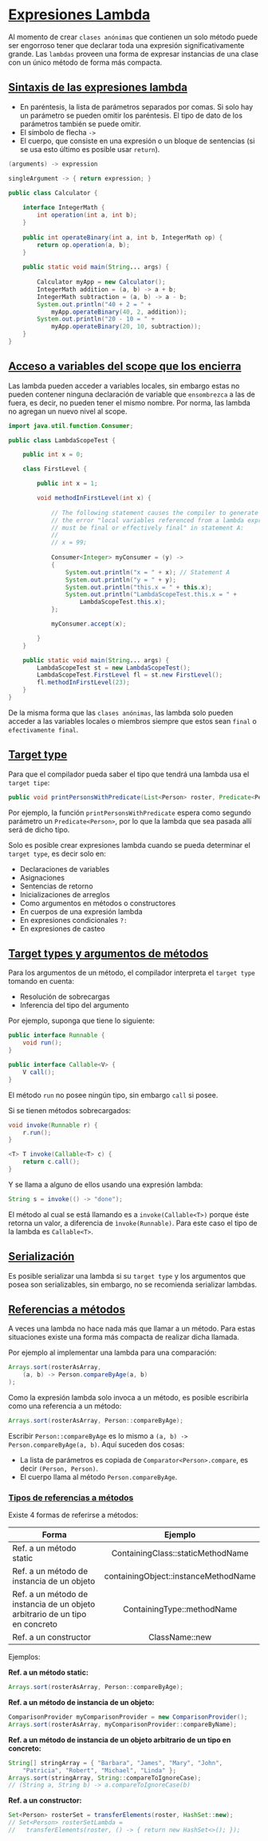 # [Expresiones Lambda](#lambda-expressions)

Al momento de crear `clases anónimas` que contienen un solo método puede ser engorroso tener que declarar toda una expresión significativamente grande. Las `lambdas` proveen una forma de expresar instancias de una clase con un único método de forma más compacta.

## [Sintaxis de las expresiones lambda](#syntax-of-lambda-expressions)

- En paréntesis, la lista de parámetros separados por comas. Si solo hay un parámetro se pueden omitir los paréntesis. El tipo de dato de los parámetros también se puede omitir.
- El símbolo de flecha `->`
- El cuerpo, que consiste en una expresión o un bloque de sentencias (si se usa esto último es posible usar `return`).

```java
(arguments) -> expression
```

```java
singleArgument -> { return expression; }
```

```java
public class Calculator {
  
    interface IntegerMath {
        int operation(int a, int b);   
    }
  
    public int operateBinary(int a, int b, IntegerMath op) {
        return op.operation(a, b);
    }
 
    public static void main(String... args) {
    
        Calculator myApp = new Calculator();
        IntegerMath addition = (a, b) -> a + b;
        IntegerMath subtraction = (a, b) -> a - b;
        System.out.println("40 + 2 = " +
            myApp.operateBinary(40, 2, addition));
        System.out.println("20 - 10 = " +
            myApp.operateBinary(20, 10, subtraction));    
    }
}
```

## [Acceso a variables del scope que los encierra](#accesing-local-variables-of-the-enclosing-scope)

Las lambda pueden acceder a variables locales, sin embargo estas no pueden contener ninguna declaración de variable que `ensombrezca` a las de fuera, es decir, no pueden tener el mismo nombre. Por norma, las lambda no agregan un nuevo nivel al scope.

```java
import java.util.function.Consumer;

public class LambdaScopeTest {

    public int x = 0;

    class FirstLevel {

        public int x = 1;

        void methodInFirstLevel(int x) {
            
            // The following statement causes the compiler to generate
            // the error "local variables referenced from a lambda expression
            // must be final or effectively final" in statement A:
            //
            // x = 99;
            
            Consumer<Integer> myConsumer = (y) -> 
            {
                System.out.println("x = " + x); // Statement A
                System.out.println("y = " + y);
                System.out.println("this.x = " + this.x);
                System.out.println("LambdaScopeTest.this.x = " +
                    LambdaScopeTest.this.x);
            };

            myConsumer.accept(x);

        }
    }

    public static void main(String... args) {
        LambdaScopeTest st = new LambdaScopeTest();
        LambdaScopeTest.FirstLevel fl = st.new FirstLevel();
        fl.methodInFirstLevel(23);
    }
}
```

De la misma forma que las `clases anónimas`, las lambda solo pueden acceder a las variables locales o miembros siempre que estos sean `final` o `efectivamente final`.

## [Target type](#target-typing)

Para que el compilador pueda saber el tipo que tendrá una lambda usa el `target tipe`:

```java
public void printPersonsWithPredicate(List<Person> roster, Predicate<Person> tester)
```

Por ejemplo, la función `printPersonsWithPredicate` espera como segundo parámetro un `Predicate<Person>`, por lo que la lambda que sea pasada allí será de dicho tipo.

Solo es posible crear expresiones lambda cuando se pueda determinar el `target type`, es decir solo en:

- Declaraciones de variables
- Asignaciones
- Sentencias de retorno
- Inicializaciones de arreglos
- Como argumentos en métodos o constructores
- En cuerpos de una expresión lambda
- En expresiones condicionales `?:`
- En expresiones de casteo

## [Target types y argumentos de métodos](#target-types-and-methods-arguments)

Para los argumentos de un método, el compilador interpreta el `target type` tomando en cuenta:

- Resolución de sobrecargas
- Inferencia del tipo del argumento

Por ejemplo, suponga que tiene lo siguiente:

```java
public interface Runnable {
    void run();
}

public interface Callable<V> {
    V call();
}
```

El método `run` no posee ningún tipo, sin embargo `call` si posee.

Si se tienen métodos sobrecargados:

```java
void invoke(Runnable r) {
    r.run();
}

<T> T invoke(Callable<T> c) {
    return c.call();
}
```

Y se llama a alguno de ellos usando una expresión lambda:

```java
String s = invoke(() -> "done");
```

El método al cual se está llamando es a `invoke(Callable<T>)` porque éste retorna un valor, a diferencia de `ìnvoke(Runnable)`. Para este caso el tipo de la lambda es `Callable<T>`.

## [Serialización](#serialization)

Es posible serializar una lambda si su `target type` y los argumentos que posea son serializables, sin embargo, no se recomienda serializar lambdas. 

## [Referencias a métodos](#method-references)

A veces una lambda no hace nada más que llamar a un método. Para estas situaciones existe una forma más compacta de realizar dicha llamada.

Por ejemplo al implementar una lambda para una comparación:

```java
Arrays.sort(rosterAsArray,
    (a, b) -> Person.compareByAge(a, b)
);
```

Como la expresión lambda solo invoca a un método, es posible escribirla como una referencia a un método:

```java
Arrays.sort(rosterAsArray, Person::compareByAge);
```

Escribir `Person::compareByAge` es lo mismo a  `(a, b) -> Person.compareByAge(a, b)`. Aquí suceden dos cosas:

- La lista de parámetros es copiada de `Comparator<Person>.compare`, es decir `(Person, Person)`.
- El cuerpo llama al método `Person.compareByAge`.

### [Tipos de referencias a métodos](#kinds-of-a-method-references)

Existe 4 formas de referirse a métodos:

| Forma | Ejemplo |
| ------ | :------: |
| Ref. a un método static | ContainingClass::staticMethodName | 
| Ref. a un método de instancia de un objeto | containingObject::instanceMethodName |
| Ref. a un método de instancia de un objeto arbitrario de un tipo en concreto | ContainingType::methodName |
| Ref. a un constructor | ClassName::new |

Ejemplos: 

<b>Ref. a un método static:</b>
```java
Arrays.sort(rosterAsArray, Person::compareByAge);
```

<b>Ref. a un método de instancia de un objeto:</b>
```java
ComparisonProvider myComparisonProvider = new ComparisonProvider();
Arrays.sort(rosterAsArray, myComparisonProvider::compareByName);
```

<b>Ref. a un método de instancia de un objeto arbitrario de un tipo en concreto: </b>
```java
String[] stringArray = { "Barbara", "James", "Mary", "John",
    "Patricia", "Robert", "Michael", "Linda" };
Arrays.sort(stringArray, String::compareToIgnoreCase);
// (String a, String b) -> a.compareToIgnoreCase(b)
```

<b>Ref. a un constructor:</b>
```java
Set<Person> rosterSet = transferElements(roster, HashSet::new);
// Set<Person> rosterSetLambda =
//   transferElements(roster, () -> { return new HashSet<>(); });
```